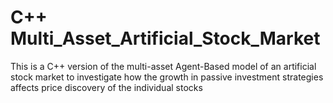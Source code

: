 # C++ Multi_Asset_Artificial_Stock_Market
This is a C++ version of the multi-asset Agent-Based model of an artificial stock market to investigate how the growth in passive investment strategies affects price discovery of the individual stocks
